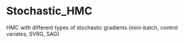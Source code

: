 # Stochastic_HMC
HMC with different types of stochastic gradients (mini-batch, control variates, SVRG, SAG)
